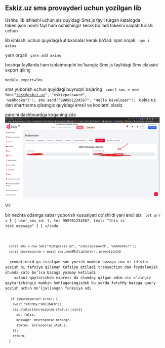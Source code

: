 <h2> Eskiz.uz sms provayderi uchun yozilgan lib </h2>
Ushbu lib ishlashi uchun siz quyidagi Sms.js fayli turgan katalogda token.json nomli fayl ham ochishingiz kerak bo'ladi tokenni saqlab turishi uchun 

lib ishlashi uchun quyidagi kutibxonalar kerak bo'ladi 
npm orqali
<code> 
  npm i axios
</code>

yarn orqali
<code> 
  yarn add axios
</code>

boshqa fayllarda ham ishlatmoqchi bo'lsangiz 
Sms.js faylidagi 
Sms classini export qiling

<code>module.export=Sms</code>

sms yuborish uchun quyidagi buyruqni bajaring 
<code>
  const sms = new Sms("test@eskiz.uz", "eskizpassword", 'webhookurl');
  sms.send("998901234567", "Hello Developer");
</code>
eskiz uz dan shartnoma qilsangiz quyidagi email va kodlarni olasiz 

parolni dashboardga kirganingizda <br>
<img src="https://github.com/idealprojectuz/eskiz-uz-nodejs/blob/main/rasm.png?raw=true" width="500"> 
<br>


V2 

bir nechta odamga xabar yuborish xususiyati qo'shildi 
yani endi siz 
<code>
  let arr = [
    {
      user_sms_id: 1,
      to: 998901234567,
      text: "this is test message"
    }
  ]
  </code 

<code>
  const sms = new Sms("test@eskiz.uz", "eskizpassword", 'webhookurl');
  const smsresponse = await sms.sendMultiple(arr, promotionId)
</code>
  promotionid ga istalgan son yozish mumkin bazaga row ni id sini yozish ni tafsiya qilaman tafsiya etiladi transaction dan foydalanish shunda xato bo'lsa bazaga yozmay ketiladi 
    xatoni qaytarishda express da shunday qilgan edim siz o'zingiz qaytarishingiz mumkin hohlaganingizdek bu yerda fetchMy bazaga query yozish uchun mo'ljallangan funksiya edi 
    <code>
   if (smsresponse?.error) {
    await fetchMy("ROLLBACK");
    res.status(smsresponse.status).json({
      ok: false,
      message: smsresponse.message,
      status: smsresponse.status,
    });
    return;
  }
  </code>
  




  
